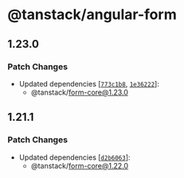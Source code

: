 # @tanstack/angular-form

## 1.23.0

### Patch Changes

- Updated dependencies [[`773c1b8`](https://github.com/TanStack/form/commit/773c1b8d9e1b82b5403633691de22f1a1e188d4f), [`1e36222`](https://github.com/TanStack/form/commit/1e362224d3086f67d8a49839d196edd7aa78c04d)]:
  - @tanstack/form-core@1.23.0

## 1.21.1

### Patch Changes

- Updated dependencies [[`d2b6063`](https://github.com/TanStack/form/commit/d2b6063c0fc5406235f8be5462c19497717dfd0d)]:
  - @tanstack/form-core@1.22.0
